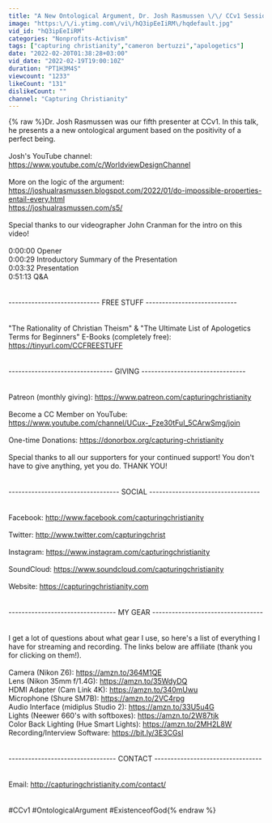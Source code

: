 ```yaml
---
title: "A New Ontological Argument, Dr. Josh Rasmussen \/\/ CCv1 Session 5"
image: "https:\/\/i.ytimg.com\/vi\/hQ3ipEeIiRM\/hqdefault.jpg"
vid_id: "hQ3ipEeIiRM"
categories: "Nonprofits-Activism"
tags: ["capturing christianity","cameron bertuzzi","apologetics"]
date: "2022-02-20T01:38:28+03:00"
vid_date: "2022-02-19T19:00:10Z"
duration: "PT1H3M4S"
viewcount: "1233"
likeCount: "131"
dislikeCount: ""
channel: "Capturing Christianity"
---
```

{% raw %}Dr. Josh Rasmussen was our fifth presenter at CCv1. In this talk, he presents a a new ontological argument based on the positivity of a perfect being.<br /><br />Josh's YouTube channel: <a rel="nofollow" target="blank" href="https://www.youtube.com/c/WorldviewDesignChannel">https://www.youtube.com/c/WorldviewDesignChannel</a><br /><br />More on the logic of the argument:<br /><a rel="nofollow" target="blank" href="https://joshualrasmussen.blogspot.com/2022/01/do-impossible-properties-entail-every.html">https://joshualrasmussen.blogspot.com/2022/01/do-impossible-properties-entail-every.html</a><br /><a rel="nofollow" target="blank" href="https://joshualrasmussen.com/s5/">https://joshualrasmussen.com/s5/</a><br /><br />Special thanks to our videographer John Cranman for the intro on this video!<br /><br />0:00:00 Opener<br />0:00:29 Introductory Summary of the Presentation<br />0:03:32 Presentation<br />0:51:13 Q&amp;A<br /><br /><br />---------------------------- FREE STUFF ----------------------------<br /><br /><br />&quot;The Rationality of Christian Theism&quot; &amp; &quot;The Ultimate List of Apologetics Terms for Beginners&quot; E-Books (completely free): <a rel="nofollow" target="blank" href="https://tinyurl.com/CCFREESTUFF">https://tinyurl.com/CCFREESTUFF</a><br /><br /><br />-------------------------------- GIVING --------------------------------<br /><br /><br />Patreon (monthly giving): <a rel="nofollow" target="blank" href="https://www.patreon.com/capturingchristianity">https://www.patreon.com/capturingchristianity</a><br /><br />Become a CC Member on YouTube: <a rel="nofollow" target="blank" href="https://www.youtube.com/channel/UCux-_Fze30tFuI_5CArwSmg/join">https://www.youtube.com/channel/UCux-_Fze30tFuI_5CArwSmg/join</a><br /><br />One-time Donations: <a rel="nofollow" target="blank" href="https://donorbox.org/capturing-christianity">https://donorbox.org/capturing-christianity</a><br /><br />Special thanks to all our supporters for your continued support! You don't have to give anything, yet you do. THANK YOU!<br /><br /><br />---------------------------------- SOCIAL ----------------------------------<br /><br /><br />Facebook: <a rel="nofollow" target="blank" href="http://www.facebook.com/capturingchristianity">http://www.facebook.com/capturingchristianity</a><br /><br />Twitter: <a rel="nofollow" target="blank" href="http://www.twitter.com/capturingchrist">http://www.twitter.com/capturingchrist</a><br /><br />Instagram: <a rel="nofollow" target="blank" href="https://www.instagram.com/capturingchristianity">https://www.instagram.com/capturingchristianity</a><br /><br />SoundCloud: <a rel="nofollow" target="blank" href="https://www.soundcloud.com/capturingchristianity">https://www.soundcloud.com/capturingchristianity</a><br /><br />Website: <a rel="nofollow" target="blank" href="https://capturingchristianity.com">https://capturingchristianity.com</a><br /><br /><br />--------------------------------- MY GEAR ----------------------------------<br /><br /><br />I get a lot of questions about what gear I use, so here's a list of everything I have for streaming and recording. The links below are affiliate (thank you for clicking on them!).<br /><br />Camera (Nikon Z6): <a rel="nofollow" target="blank" href="https://amzn.to/364M1QE">https://amzn.to/364M1QE</a><br />Lens (Nikon 35mm f/1.4G): <a rel="nofollow" target="blank" href="https://amzn.to/35WdyDQ">https://amzn.to/35WdyDQ</a><br />HDMI Adapter (Cam Link 4K): <a rel="nofollow" target="blank" href="https://amzn.to/340mUwu">https://amzn.to/340mUwu</a><br />Microphone (Shure SM7B): <a rel="nofollow" target="blank" href="https://amzn.to/2VC4rpg">https://amzn.to/2VC4rpg</a><br />Audio Interface (midiplus Studio 2): <a rel="nofollow" target="blank" href="https://amzn.to/33U5u4G">https://amzn.to/33U5u4G</a><br />Lights (Neewer 660's with softboxes): <a rel="nofollow" target="blank" href="https://amzn.to/2W87tjk">https://amzn.to/2W87tjk</a><br />Color Back Lighting (Hue Smart Lights): <a rel="nofollow" target="blank" href="https://amzn.to/2MH2L8W">https://amzn.to/2MH2L8W</a><br />Recording/Interview Software: <a rel="nofollow" target="blank" href="https://bit.ly/3E3CGsI">https://bit.ly/3E3CGsI</a><br /><br /><br />--------------------------------- CONTACT ---------------------------------<br /><br /><br />Email: <a rel="nofollow" target="blank" href="http://capturingchristianity.com/contact/">http://capturingchristianity.com/contact/</a><br /><br /><br />#CCv1 #OntologicalArgument #ExistenceofGod{% endraw %}
